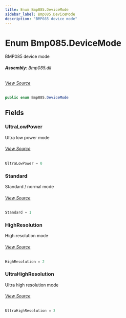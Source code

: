 ```yaml
---
title: Enum Bmp085.DeviceMode
sidebar_label: Bmp085.DeviceMode
description: "BMP085 device mode"
---
```

# Enum Bmp085.DeviceMode
BMP085 device mode

###### **Assembly**: Bmp085.dll
###### [View Source](https://github.com/WildernessLabs/Meadow.Foundation.git/blob/develop/Source/Meadow.Foundation.Peripherals/Sensors.Atmospheric.Bmp085/Driver/Bmp085.Enums.cs#L23)
```csharp title="Declaration"
public enum Bmp085.DeviceMode
```
## Fields
### UltraLowPower
Ultra low power mode
###### [View Source](https://github.com/WildernessLabs/Meadow.Foundation.git/blob/develop/Source/Meadow.Foundation.Peripherals/Sensors.Atmospheric.Bmp085/Driver/Bmp085.Enums.cs#L28)
```csharp title="Declaration"
UltraLowPower = 0
```
### Standard
Standard / normal mode
###### [View Source](https://github.com/WildernessLabs/Meadow.Foundation.git/blob/develop/Source/Meadow.Foundation.Peripherals/Sensors.Atmospheric.Bmp085/Driver/Bmp085.Enums.cs#L32)
```csharp title="Declaration"
Standard = 1
```
### HighResolution
High resolution mode
###### [View Source](https://github.com/WildernessLabs/Meadow.Foundation.git/blob/develop/Source/Meadow.Foundation.Peripherals/Sensors.Atmospheric.Bmp085/Driver/Bmp085.Enums.cs#L36)
```csharp title="Declaration"
HighResolution = 2
```
### UltraHighResolution
Ultra high resolution mode
###### [View Source](https://github.com/WildernessLabs/Meadow.Foundation.git/blob/develop/Source/Meadow.Foundation.Peripherals/Sensors.Atmospheric.Bmp085/Driver/Bmp085.Enums.cs#L40)
```csharp title="Declaration"
UltraHighResolution = 3
```
